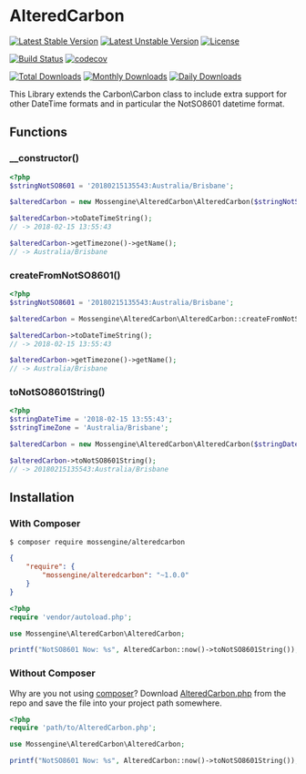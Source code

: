 # AlteredCarbon

[![Latest Stable Version](https://poser.pugx.org/mossengine/alteredcarbon/v/stable)](https://packagist.org/packages/mossengine/alteredcarbon)
[![Latest Unstable Version](https://poser.pugx.org/mossengine/alteredcarbon/v/unstable)](https://packagist.org/packages/mossengine/alteredcarbon)
[![License](https://poser.pugx.org/mossengine/alteredcarbon/license)](https://packagist.org/packages/mossengine/alteredcarbon)

[![Build Status](https://travis-ci.org/Mossengine/AlteredCarbon.svg?branch=master)](https://travis-ci.org/Mossengine/AlteredCarbon)
[![codecov](https://codecov.io/gh/Mossengine/AlteredCarbon/branch/master/graph/badge.svg)](https://codecov.io/gh/Mossengine/AlteredCarbon)

[![Total Downloads](https://poser.pugx.org/mossengine/alteredcarbon/downloads)](https://packagist.org/packages/mossengine/alteredcarbon)
[![Monthly Downloads](https://poser.pugx.org/mossengine/alteredcarbon/d/monthly)](https://packagist.org/packages/mossengine/alteredcarbon)
[![Daily Downloads](https://poser.pugx.org/mossengine/alteredcarbon/d/daily)](https://packagist.org/packages/mossengine/alteredcarbon)

This Library extends the Carbon\Carbon class to include extra support for other DateTime formats and in particular the NotSO8601 datetime format.


## Functions
### __constructor()
```php
<?php
$stringNotSO8601 = '20180215135543:Australia/Brisbane';

$alteredCarbon = new Mossengine\AlteredCarbon\AlteredCarbon($stringNotSO8601);

$alteredCarbon->toDateTimeString();
// -> 2018-02-15 13:55:43

$alteredCarbon->getTimezone()->getName();
// -> Australia/Brisbane
```

### createFromNotSO8601()
```php
<?php
$stringNotSO8601 = '20180215135543:Australia/Brisbane';

$alteredCarbon = Mossengine\AlteredCarbon\AlteredCarbon::createFromNotSO8601($stringNotSO8601);

$alteredCarbon->toDateTimeString();
// -> 2018-02-15 13:55:43

$alteredCarbon->getTimezone()->getName();
// -> Australia/Brisbane
```

### toNotSO8601String()
```php
<?php
$stringDateTime = '2018-02-15 13:55:43';
$stringTimeZone = 'Australia/Brisbane';

$alteredCarbon = new Mossengine\AlteredCarbon\AlteredCarbon($stringDateTime, $stringTimeZone);

$alteredCarbon->toNotSO8601String();
// -> 20180215135543:Australia/Brisbane 
```

## Installation

### With Composer

```
$ composer require mossengine/alteredcarbon
```

```json
{
    "require": {
        "mossengine/alteredcarbon": "~1.0.0"
    }
}
```

```php
<?php
require 'vendor/autoload.php';

use Mossengine\AlteredCarbon\AlteredCarbon;

printf("NotSO8601 Now: %s", AlteredCarbon::now()->toNotSO8601String());
```


### Without Composer

Why are you not using [composer](http://getcomposer.org/)? Download [AlteredCarbon.php](https://github.com/Mossengine/AlteredCarbon/blob/master/src/AlteredCarbon.php) from the repo and save the file into your project path somewhere.

```php
<?php
require 'path/to/AlteredCarbon.php';

use Mossengine\AlteredCarbon\AlteredCarbon;

printf("NotSO8601 Now: %s", AlteredCarbon::now()->toNotSO8601String());
```